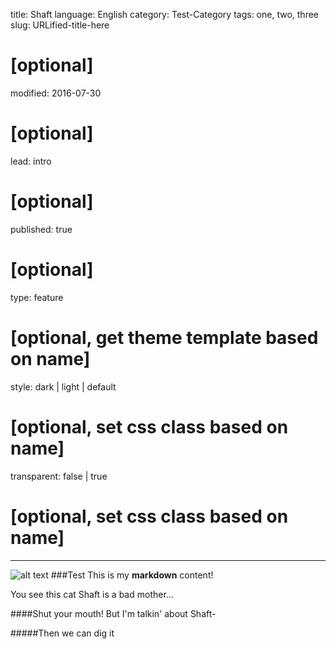 title: Shaft
language: English
category: Test-Category
tags: one, two, three
slug: URLified-title-here
#    [optional]
modified: 2016-07-30
#    [optional]
lead: intro
#    [optional]
published: true
#    [optional]
type: feature
#    [optional, get theme template based on name]
style: dark | light | default
#    [optional, set css class based on name]
transparent: false | true
#    [optional, set css class based on name]
-------
![alt text](/content/blog/2016/08/01/lena.jpg "Logo Title Text 1")
###Test
This is my **markdown** content!

You see this cat Shaft is a bad mother...

####Shut your mouth!
But I'm talkin' about Shaft-

#####Then we can dig it
